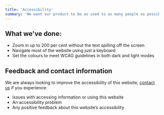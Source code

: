 ```yaml
---
title: 'Accessibility'
summary: 'We want our product to be as used to as many people as possible, meaning we strive for accessibility.'
---
```


## What we've done:

- Zoom in up to 200 per cent without the text spilling off the screen
- Navigate most of the website using just a keyboard
- Set the colours to meet WCAG guidelines in both dark and light modes

## Feedback and contact information

We are always looking to improve the accessibility of this website, [contact us](/contact) if you experience:

- Issues with accessing information or using this website
- An accessibility problem
- Any positive feedback about this website’s accessibility
